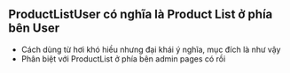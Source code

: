 ## ProductListUser có nghĩa là Product List ở phía bên User 

- Cách dùng từ hơi khó hiều nhưng đại khái ý nghĩa, mục đích là như vậy
- Phân biệt với ProductList ở phía bên admin pages có rồi 
